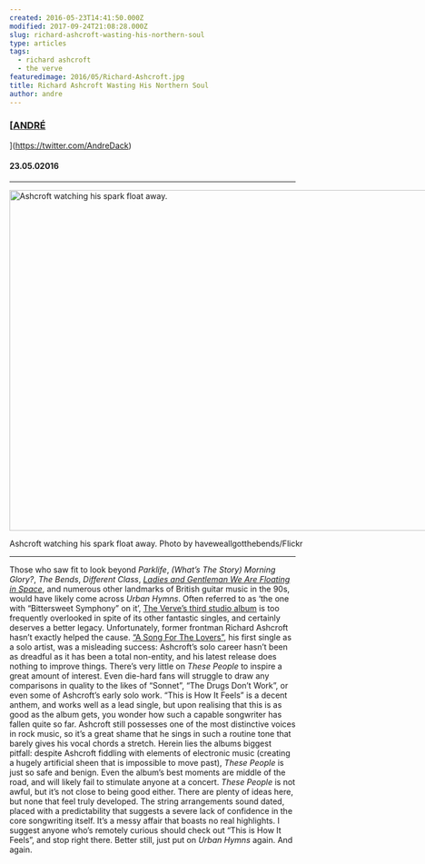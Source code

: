 ```yaml
---
created: 2016-05-23T14:41:50.000Z
modified: 2017-09-24T21:08:28.000Z
slug: richard-ashcroft-wasting-his-northern-soul
type: articles
tags:
  - richard ashcroft
  - the verve
featuredimage: 2016/05/Richard-Ashcroft.jpg
title: Richard Ashcroft Wasting His Northern Soul
author: andre
---
```

### [<u>ANDRÉ</u>
](<https://twitter.com/AndreDack>)
#### 23\.05.02016
------

<div id="attachment_2125" style="width: 910px" class="wp-caption aligncenter"><img class="wp-image-2125" src="http://audioxide.com/wp-content/uploads/2016/05/Richard-Ashcroft.jpg" alt="Ashcroft watching his spark float away." width="900" height="600" srcset="https://audioxide.com/wp-content/uploads/2016/05/Richard-Ashcroft.jpg 3888w, https://audioxide.com/wp-content/uploads/2016/05/Richard-Ashcroft-300x200.jpg 300w, https://audioxide.com/wp-content/uploads/2016/05/Richard-Ashcroft-768x512.jpg 768w, https://audioxide.com/wp-content/uploads/2016/05/Richard-Ashcroft-1024x683.jpg 1024w" sizes="(max-width: 900px) 100vw, 900px"><p class="wp-caption-text">Ashcroft watching his spark float away. Photo by haveweallgotthebends/Flickr</p></div>

------

Those who saw fit to look beyond *Parklife*, *(What’s The Story) Morning Glory?*, *The Bends*, *Different Class*, *[Ladies and Gentleman We Are Floating in Space](<http://audioxide.com/reviews/spiritualized-ladies-and-gentleman-we-are-floating-in-space/>)*, and numerous other landmarks of British guitar music in the 90s, would have likely come across *Urban Hymns*. Often referred to as ‘the one with “Bittersweet Symphony” on it’, [The Verve’s third studio album](<https://audioxide.com/reviews/the-verve-urban-hymns/>) is too frequently overlooked in spite of its other fantastic singles, and certainly deserves a better legacy. Unfortunately, former frontman Richard Ashcroft hasn’t exactly helped the cause. [“A Song For The Lovers”](<https://www.youtube.com/watch?v=3FVwCm1u8mA>), his first single as a solo artist, was a misleading success: Ashcroft’s solo career hasn’t been as dreadful as it has been a total non-entity, and his latest release does nothing to improve things.
There’s very little on *These People* to inspire a great amount of interest. Even die-hard fans will struggle to draw any comparisons in quality to the likes of “Sonnet”, “The Drugs Don’t Work”, or even some of Ashcroft’s early solo work. “This is How It Feels” is a decent anthem, and works well as a lead single, but upon realising that this is as good as the album gets, you wonder how such a capable songwriter has fallen quite so far. Ashcroft still possesses one of the most distinctive voices in rock music, so it’s a great shame that he sings in such a routine tone that barely gives his vocal chords a stretch. Herein lies the albums biggest pitfall: despite Ashcroft fiddling with elements of electronic music (creating a hugely artificial sheen that is impossible to move past), *These People* is just so safe and benign. Even the album’s best moments are middle of the road, and will likely fail to stimulate anyone at a concert.
*These People* is not awful, but it’s not close to being good either. There are plenty of ideas here, but none that feel truly developed. The string arrangements sound dated, placed with a predictability that suggests a severe lack of confidence in the core songwriting itself. It’s a messy affair that boasts no real highlights. I suggest anyone who’s remotely curious should check out “This is How It Feels”, and stop right there. Better still, just put on *Urban Hymns* again. And again.